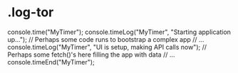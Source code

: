 # .log-tor
console.time("MyTimer"); console.timeLog("MyTimer", "Starting application up…"); // Perhaps some code runs to bootstrap a complex app // ... console.timeLog("MyTimer", "UI is setup, making API calls now"); // Perhaps some fetch()'s here filling the app with data // ... console.timeEnd("MyTimer");
